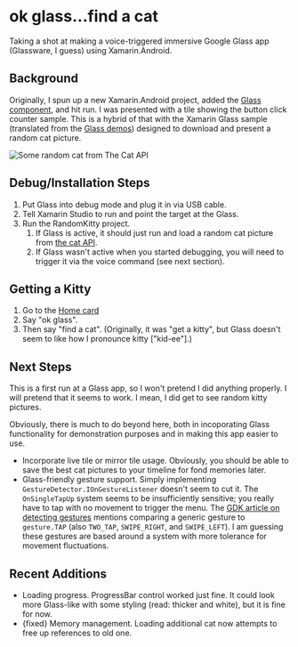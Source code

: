 ok glass...find a cat
=====================

Taking a shot at making a voice-triggered immersive Google Glass app (Glassware, I guess) using Xamarin.Android.

## Background

Originally, I spun up a new Xamarin.Android project, added the [Glass component](https://components.xamarin.com/view/googleglass), and hit run. I was presented with a tile showing the button click counter sample. This is a hybrid of that with the Xamarin Glass sample (translated from the [Glass demos](https://github.com/googleglass)) designed to download and present a random cat picture.

![Some random cat from The Cat API](http://thecatapi.com/api/images/get?format=src&type=jpg)

## Debug/Installation Steps

1. Put Glass into debug mode and plug it in via USB cable.
2. Tell Xamarin Studio to run and point the target at the Glass.
3. Run the RandomKitty project.
    1. If Glass is active, it should just run and load a random cat picture from [the cat API](http://thecatapi.com/).
    2. If Glass wasn't active when you started debugging, you will need to trigger it via the voice command (see next section).

## Getting a Kitty

1. Go to the [Home card](https://developers.google.com/glass/design/ui/timeline#home)
2. Say "ok glass".
3. Then say "find a cat". (Originally, it was "get a kitty", but Glass doesn't seem to like how I pronounce kitty ["kid-ee"].)

## Next Steps

This is a first run at a Glass app, so I won't pretend I did anything properly. I will pretend that it seems to work. I mean, I did get to see random kitty pictures.

Obviously, there is much to do beyond here, both in incoporating Glass functionality for demonstration purposes and in making this app easier to use.

* Incorporate live tile or mirror tile usage. Obviously, you should be able to save the best cat pictures to your timeline for fond memories later.
* Glass-friendly gesture support. Simply implementing `GestureDetector.IOnGestureListener` doesn't seem to cut it. The `OnSingleTapUp` system seems to be insufficiently sensitive; you really have to tap with no movement to trigger the menu. The [GDK article on detecting gestures](https://developers.google.com/glass/develop/gdk/input/touch) mentions comparing a generic gesture to `gesture.TAP` (also `TWO_TAP`, `SWIPE_RIGHT`, and `SWIPE_LEFT`). I am guessing these gestures are based around a system with more tolerance for movement fluctuations.

## Recent Additions

* Loading progress. ProgressBar control worked just fine. It could look more Glass-like with some styling (read: thicker and white), but it is fine for now.
* {fixed} Memory management. Loading additional cat now attempts to free up references to old one.
